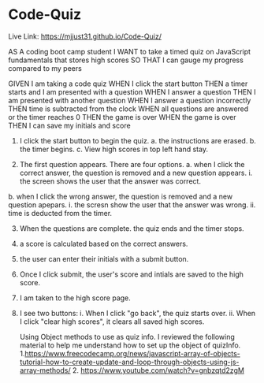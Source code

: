 # Code-Quiz

Live Link: https://mjjust31.github.io/Code-Quiz/

AS A coding boot camp student
I WANT to take a timed quiz on JavaScript fundamentals that stores high scores
SO THAT I can gauge my progress compared to my peers



GIVEN I am taking a code quiz
WHEN I click the start button
THEN a timer starts and I am presented with a question
WHEN I answer a question
THEN I am presented with another question
WHEN I answer a question incorrectly
THEN time is subtracted from the clock
WHEN all questions are answered or the timer reaches 0
THEN the game is over
WHEN the game is over
THEN I can save my initials and score


1. I click the start button to begin the quiz. 
   a. the instructions are erased.
   b. the timer begins.
   c. View high scores in top left hand stay.

2. The first question appears. There are four options.
   a. when I click the correct answer, the question is removed and a new question appears. 
        i. the screen shows the user that the answer was correct.

  b. when I click the wrong answer, the question is removed and a new question apepars. 
        i. the scresn show the user that the answer was wrong. 
        ii. time is deducted from the timer.

3. When the questions are complete. the quiz ends and the timer stops. 
4. a score is calculated based on the correct answers.
5. the user can enter their initials with a submit button. 
6. Once I click submit, the user's score and intials are saved to the high score. 
7. I am taken to the high score page. 
8. I see two buttons:
    i. When I click "go back", the quiz starts over. 
    ii. When I click "clear high scores", it clears all saved high scores.


    Using Object methods to use as quiz info. I reviewed the following material to help me understand how to set up the object of quizInfo.
    1.https://www.freecodecamp.org/news/javascript-array-of-objects-tutorial-how-to-create-update-and-loop-through-objects-using-js-array-methods/
    2. https://www.youtube.com/watch?v=gnbzqtd2zgM
    